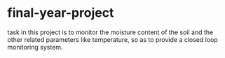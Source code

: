 # final-year-project
task in this project is to monitor the moisture content of the soil and the other related parameters like temperature, so as to provide a closed loop monitoring system.
